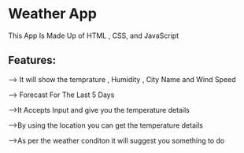 <h1>Weather App</h1>
<p>This App Is Made Up of HTML , CSS, and JavaScript</p>
<h2>Features:</h2>
<p> --> It will show the temprature , Humidity , City Name and Wind Speed</p>
<p>--> Forecast For The Last 5 Days</p>
<p>-->It Accepts Input and give you the temperature details</p>
<p>-->By using the location you can get the temperature details </p>
<p>-->As per the weather conditon it will suggest you something to do </p>